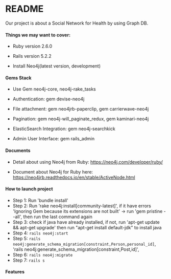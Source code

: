 # README

Our project is about a Social Network for Health by using Graph DB.

#### Things we may want to cover:

* Ruby version 2.6.0

* Rails version 5.2.2

* Install Neo4j(latest version, development)

#### Gems Stack

* Use Gem neo4j-core, neo4j-rake_tasks

* Authentication: gem devise-neo4j

* File attachment: gem neo4jrb-paperclip, gem carrierwave-neo4j

* Pagination: gem neo4j-will_paginate_redux, gem kaminari-neo4j

* ElasticSearch Integration: gem neo4j-searchkick

* Admin User Interface: gem rails_admin

#### Documents

* Detail about using Neo4j from Ruby: https://neo4j.com/developer/ruby/

* Document about Neo4j for Ruby here: https://neo4jrb.readthedocs.io/en/stable/ActiveNode.html


#### How to launch project
- Step 1: Run 'bundle install'
- Step 2: Run 'rake neo4j:install[community-latest]', if it have errors 'Ignoring Gem because its extensions are not built' -> run 'gem pristine --all', then run the last command again
- Step 3: check if java have already installed, if not, run 'apt-get update && apt-get upgrade' then run "apt-get install default-jdk" to install java
- Step 4: `rails neo4j:start`
- Step 5: `rails neo4j:generate_schema_migration[constraint,Person,personal_id]`,
          'rails neo4j:generate_schema_migration[constraint,Post,id]',
- Step 6: `rails neo4j:migrate`
- Step 7: `rails s`

#### Features
